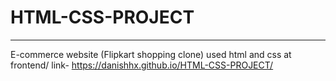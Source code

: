 # HTML-CSS-PROJECT
----------------------
E-commerce website (Flipkart shopping clone) used html and css at frontend/
link- https://danishhx.github.io/HTML-CSS-PROJECT/
